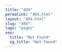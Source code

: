 ```yaml
---
title: "404"
permalink: "404.html"
layout: "404.html"
slug: "404"
tags: "pages"
seo:
  title: "Not Found"
  og_title: "Not Found"
---
```



